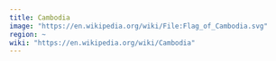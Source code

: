 ```yaml
---
title: Cambodia
image: "https://en.wikipedia.org/wiki/File:Flag_of_Cambodia.svg"
region: ~
wiki: "https://en.wikipedia.org/wiki/Cambodia"
---
```

